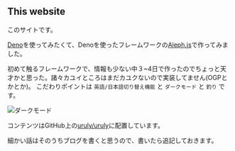## This website

このサイトです。

[Deno](https://deno.land/)を使ってみたくて、Denoを使ったフレームワークの[Aleph.js](https://alephjs.org/)で作ってみました。

初めて触るフレームワークで、情報も少ない中３~4日で作ったのでちょっと天才かと思った。諸々カユイところはまだカユクないので実装してません(OGPとかとか)。
こだわりポイントは `英語/日本語切り替え機能` と `ダークモード` と `釣り` です。

![ダークモード](https://link.ap1.storjshare.io/jxb3im7kg74iobllkkvx37v5e4gq/uruly.com%2Furuly-com-dark.png?wrap=0)

コンテンツはGitHub上の[uruly/uruly](https://github.com/uruly/uruly)に配置しています。

細かい話はそのうちブログを書くと思うので、書いたら追記しておきます。